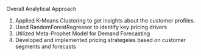 Overall Analytical Approach
1) Applied K-Means Clustering to get insights about the customer profiles.
2) Used RandomForestRegressor to identify key pricing drivers
3) Utilized Meta-Prophet Model for Demand Forecasting
4) Developed and implemented pricing strategeies based on customer segments and forecasts
